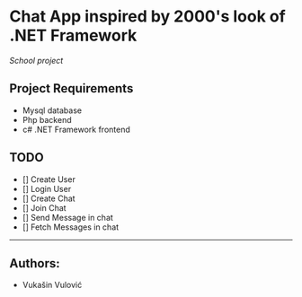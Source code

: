 # Chat App inspired by 2000's look of .NET Framework
*School project*

## Project Requirements
-  Mysql database
-  Php backend
-  c# .NET Framework frontend

## TODO
- [] Create User
- [] Login User
- [] Create Chat
- [] Join Chat
- [] Send Message in chat
- [] Fetch Messages in chat

---
## Authors:
- Vukašin Vulović
